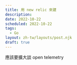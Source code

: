 ```yaml
---
title: 用 new relic 來建
description: 
date: 2022-10-22
scheduled: 2022-10-22
tags:
  - Go
layout: zh-tw/layouts/post.njk
draft: true
---
```


應該要擴大談 open telemetry